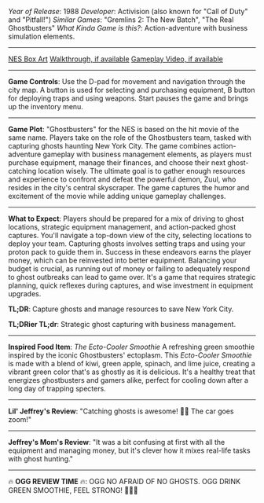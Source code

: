 *Year of Release*: 1988
*Developer*: Activision (also known for "Call of Duty" and "Pitfall!")
*Similar Games*: "Gremlins 2: The New Batch", "The Real Ghostbusters"
*What Kinda Game is this?*: Action-adventure with business simulation elements.

---
[NES Box Art](https://www.google.com/search?tbm=isch&q=NES+Box+Art+Ghostbusters) 
[Walkthrough, if available](https://www.google.com/search?q=Walkthrough+NES+Ghostbusters)
[Gameplay Video, if available](https://www.youtube.com/results?search_query=gameplay+NES+Ghostbusters) 

- - -
**Game Controls**:
Use the D-pad for movement and navigation through the city map. A button is used for selecting and purchasing equipment, B button for deploying traps and using weapons. Start pauses the game and brings up the inventory menu.

- - -
**Game Plot**: 
"Ghostbusters" for the NES is based on the hit movie of the same name. Players take on the role of the Ghostbusters team, tasked with capturing ghosts haunting New York City. The game combines action-adventure gameplay with business management elements, as players must purchase equipment, manage their finances, and choose their next ghost-catching location wisely. The ultimate goal is to gather enough resources and experience to confront and defeat the powerful demon, Zuul, who resides in the city's central skyscraper. The game captures the humor and excitement of the movie while adding unique gameplay challenges.

- - -
**What to Expect**: 
Players should be prepared for a mix of driving to ghost locations, strategic equipment management, and action-packed ghost captures. You'll navigate a top-down view of the city, selecting locations to deploy your team. Capturing ghosts involves setting traps and using your proton pack to guide them in. Success in these endeavors earns the player money, which can be reinvested into better equipment. Balancing your budget is crucial, as running out of money or failing to adequately respond to ghost outbreaks can lead to game over. It's a game that requires strategic planning, quick reflexes during captures, and wise investment in equipment upgrades.

**TL;DR**:
Capture ghosts and manage resources to save New York City.

**TL;DRier TL;dr**: 
Strategic ghost capturing with business management.

---
**Inspired Food Item**: *The Ecto-Cooler Smoothie*
A refreshing green smoothie inspired by the iconic Ghostbusters' ectoplasm. This *Ecto-Cooler Smoothie* is made with a blend of kiwi, green apple, spinach, and lime juice, creating a vibrant green color that's as ghostly as it is delicious. It's a healthy treat that energizes ghostbusters and gamers alike, perfect for cooling down after a long day of trapping specters.

---
**Lil' Jeffrey's Review**: "Catching ghosts is awesome! 🚫👻 The car goes zoom!"

---
**Jeffrey's Mom's Review**: "It was a bit confusing at first with all the equipment and managing money, but it's clever how it mixes real-life tasks with ghost hunting."

---
🔥 **OGG REVIEW TIME** 🔥: OGG NO AFRAID OF NO GHOSTS. OGG DRINK GREEN SMOOTHIE, FEEL STRONG! 💪👻🍹